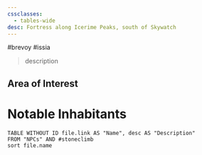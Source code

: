 ```yaml
---
cssclasses:
  - tables-wide
desc: Fortress along Icerime Peaks, south of Skywatch
---
```

#brevoy #issia 

>description

## Area of Interest


# Notable Inhabitants
```dataview
TABLE WITHOUT ID file.link AS "Name", desc AS "Description"
FROM "NPCs" AND #stoneclimb
sort file.name
```